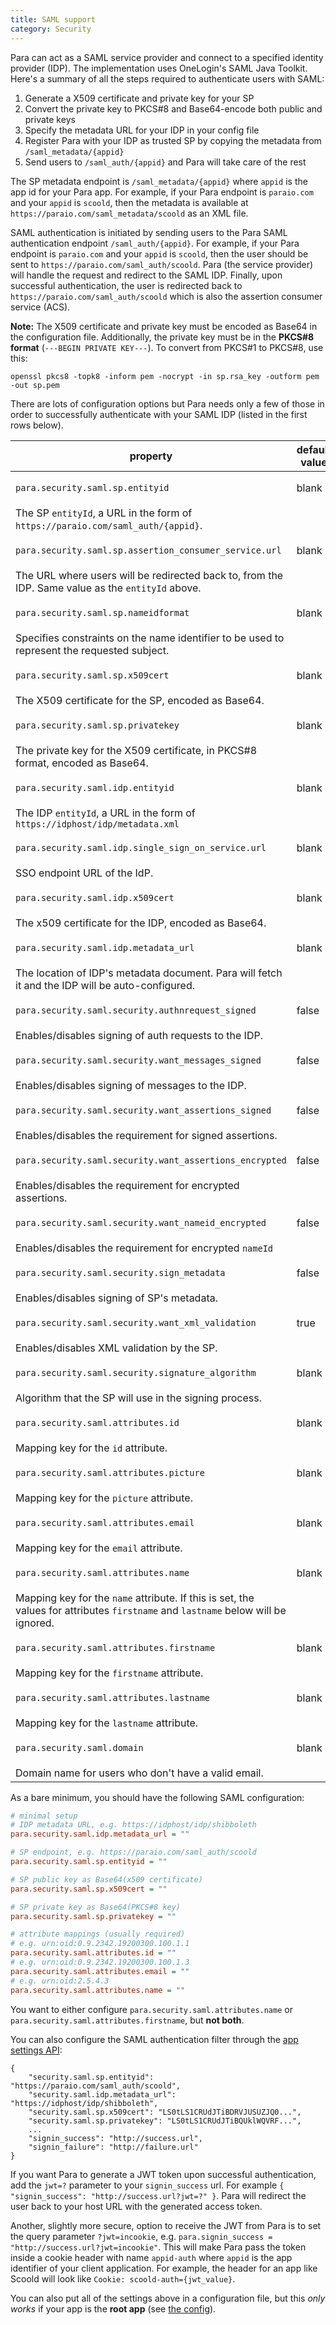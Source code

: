 ```yaml
---
title: SAML support
category: Security
---
```


Para can act as a SAML service provider and connect to a specified identity provider (IDP). The implementation uses
OneLogin's SAML Java Toolkit. Here's a summary of all the steps required to authenticate users with SAML:

1. Generate a X509 certificate and private key for your SP
2. Convert the private key to PKCS#8 and Base64-encode both public and private keys
3. Specify the metadata URL for your IDP in your config file
4. Register Para with your IDP as trusted SP by copying the metadata from `/saml_metadata/{appid}`
5. Send users to `/saml_auth/{appid}` and Para will take care of the rest

The SP metadata endpoint is `/saml_metadata/{appid}` where `appid` is the app id for your Para app. For example, if your
Para endpoint is `paraio.com` and your `appid` is `scoold`, then the metadata is available at
`https://paraio.com/saml_metadata/scoold` as an XML file.

SAML authentication is initiated by sending users to the Para SAML authentication endpoint `/saml_auth/{appid}`.
For example, if your Para endpoint is `paraio.com` and your `appid` is `scoold`, then the user should be sent to
`https://paraio.com/saml_auth/scoold`. Para (the service provider) will handle the request and redirect to the SAML IDP.
Finally, upon successful authentication, the user is redirected back to `https://paraio.com/saml_auth/scoold` which is
also the assertion consumer service (ACS).

**Note:** The X509 certificate and private key must be encoded as Base64 in the configuration file. Additionally,
the private key must be in the **PKCS#8 format** (`---BEGIN PRIVATE KEY---`). To convert from PKCS#1 to PKCS#8, use this:
```
openssl pkcs8 -topk8 -inform pem -nocrypt -in sp.rsa_key -outform pem -out sp.pem
```

There are lots of configuration options but Para needs only a few of those in order to successfully
authenticate with your SAML IDP (listed in the first rows below).

<table class="table table-striped">
	<thead>
		<tr>
			<th>property</th>
			<th>default value</th>
		</tr>
	</thead>
	<tbody>
		<tr><td>

`para.security.saml.sp.entityid`</td><td>blank</td></tr>
		<tr><td> The SP `entityId`, a URL in the form of `https://paraio.com/saml_auth/{appid}`. </td></tr>
		<tr><td>

`para.security.saml.sp.assertion_consumer_service.url`</td><td>blank</td></tr>
		<tr><td> The URL where users will be redirected back to, from the IDP. Same value as the `entityId` above.</td></tr>
		<tr><td>

`para.security.saml.sp.nameidformat`</td><td>blank</td></tr>
		<tr><td> Specifies constraints on the name identifier to be used to represent the requested subject.</td></tr>
		<tr><td>

`para.security.saml.sp.x509cert`</td><td>blank</td></tr>
		<tr><td> The X509 certificate for the SP, encoded as Base64.</td></tr>
		<tr><td>

`para.security.saml.sp.privatekey`</td><td>blank</td></tr>
		<tr><td> The private key for the X509 certificate, in PKCS#8 format, encoded as Base64.</td></tr>
		<tr><td>

`para.security.saml.idp.entityid`</td><td>blank</td></tr>
		<tr><td> The IDP `entityId`, a URL in the form of `https://idphost/idp/metadata.xml`</td></tr>
		<tr><td>

`para.security.saml.idp.single_sign_on_service.url`</td><td>blank</td></tr>
		<tr><td> SSO endpoint URL of the IdP.</td></tr>
		<tr><td>

`para.security.saml.idp.x509cert`</td><td>blank</td></tr>
		<tr><td> The x509 certificate for the IDP, encoded as Base64.</td></tr>
		<tr><td>

`para.security.saml.idp.metadata_url`</td><td>blank</td></tr>
		<tr><td> The location of IDP's metadata document. Para will fetch it and the IDP will be auto-configured.</td></tr>
		<tr><td>

`para.security.saml.security.authnrequest_signed`</td><td>false</td></tr>
		<tr><td> Enables/disables signing of auth requests to the IDP.</td></tr>
		<tr><td>

`para.security.saml.security.want_messages_signed`</td><td>false</td></tr>
		<tr><td> Enables/disables signing of messages to the IDP.</td></tr>
		<tr><td>

`para.security.saml.security.want_assertions_signed`</td><td>false</td></tr>
		<tr><td> Enables/disables the requirement for signed assertions.</td></tr>
		<tr><td>

`para.security.saml.security.want_assertions_encrypted`</td><td>false</td></tr>
		<tr><td> Enables/disables the requirement for encrypted assertions.</td></tr>
		<tr><td>

`para.security.saml.security.want_nameid_encrypted`</td><td>false</td></tr>
		<tr><td> Enables/disables the requirement for encrypted `nameId`</td></tr>
		<tr><td>

`para.security.saml.security.sign_metadata`</td><td>false</td></tr>
		<tr><td> Enables/disables signing of SP's metadata.</td></tr>
		<tr><td>

`para.security.saml.security.want_xml_validation`</td><td>true</td></tr>
		<tr><td> Enables/disables XML validation by the SP.</td></tr>
		<tr><td>

`para.security.saml.security.signature_algorithm`</td><td>blank</td></tr>
		<tr><td> Algorithm that the SP will use in the signing process.</td></tr>
		<tr><td>

`para.security.saml.attributes.id`</td><td>blank</td></tr>
		<tr><td> Mapping key for the `id` attribute.</td></tr>
		<tr><td>

`para.security.saml.attributes.picture`</td><td>blank</td></tr>
		<tr><td> Mapping key for the `picture` attribute.</td></tr>
		<tr><td>

`para.security.saml.attributes.email`</td><td>blank</td></tr>
		<tr><td> Mapping key for the `email` attribute.</td></tr>
		<tr><td>

`para.security.saml.attributes.name`</td><td>blank</td></tr>
		<tr><td> Mapping key for the `name` attribute. If this is set, the values for attributes `firstname` and `lastname` below will be ignored.</td></tr>
		<tr><td>

`para.security.saml.attributes.firstname`</td><td>blank</td></tr>
		<tr><td> Mapping key for the `firstname` attribute.</td></tr>
		<tr><td>

`para.security.saml.attributes.lastname`</td><td>blank</td></tr>
		<tr><td> Mapping key for the `lastname` attribute.</td></tr>
		<tr><td>

`para.security.saml.domain`</td><td>blank</td></tr>
		<tr><td> Domain name for users who don't have a valid email.</td></tr>
	</tbody>
</table>

As a bare minimum, you should have the following SAML configuration:

```ini
# minimal setup
# IDP metadata URL, e.g. https://idphost/idp/shibboleth
para.security.saml.idp.metadata_url = ""

# SP endpoint, e.g. https://paraio.com/saml_auth/scoold
para.security.saml.sp.entityid = ""

# SP public key as Base64(x509 certificate)
para.security.saml.sp.x509cert = ""

# SP private key as Base64(PKCS#8 key)
para.security.saml.sp.privatekey = ""

# attribute mappings (usually required)
# e.g. urn:oid:0.9.2342.19200300.100.1.1
para.security.saml.attributes.id = ""
# e.g. urn:oid:0.9.2342.19200300.100.1.3
para.security.saml.attributes.email = ""
# e.g. urn:oid:2.5.4.3
para.security.saml.attributes.name = ""
```

You want to either configure `para.security.saml.attributes.name` or `para.security.saml.attributes.firstname`, but **not both**.

You can also configure the SAML authentication filter through the [app settings API](#050-api-settings-put):
```
{
	"security.saml.sp.entityid": "https://paraio.com/saml_auth/scoold",
	"security.saml.idp.metadata_url": "https://idphost/idp/shibboleth",
	"security.saml.sp.x509cert": "LS0tLS1CRUdJTiBDRVJUSUZJQ0...",
	"security.saml.sp.privatekey": "LS0tLS1CRUdJTiBQUklWQVRF...",
	...
	"signin_success": "http://success.url",
	"signin_failure": "http://failure.url"
}
```

If you want Para to generate a JWT token upon successful authentication, add the `jwt=?` parameter to your
`signin_success` url. For example `{ "signin_success": "http://success.url?jwt=?" }`.
Para will redirect the user back to your host URL with the generated access token.

Another, slightly more secure, option to receive the JWT from Para is to set the query parameter `?jwt=incookie`, e.g.
`para.signin_success = "http://success.url?jwt=incookie"`. This will make Para pass the token inside a cookie header with
name `appid-auth` where `appid` is the app identifier of your client application. For example, the header for an app like
Scoold will look like `Cookie: scoold-auth={jwt_value}`.

You can also put all of the settings above in a configuration file, but this *only works* if your app is the
**root app** (see [the config](#005-config)).